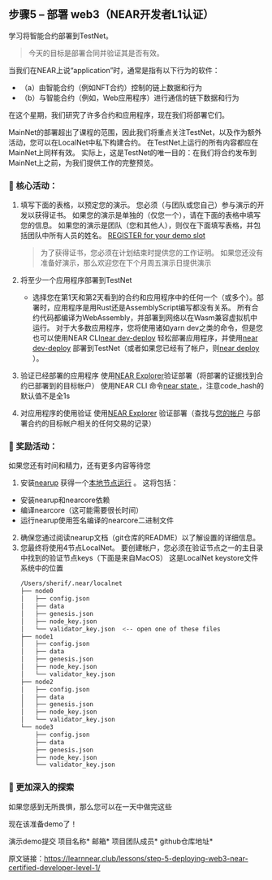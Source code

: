 ## 步骤5 – 部署 web3（NEAR开发者L1认证）
学习将智能合约部署到TestNet。

>今天的目标是部署合同并验证其是否有效。

当我们在NEAR上说“application”时，通常是指有以下行为的软件：
* （a）由智能合约（例如NFT合约）控制的链上数据和行为
* （b）与智能合约（例如，Web应用程序）进行通信的链下数据和行为

在这个星期，我们研究了许多合约和应用程序，现在我们将部署它们。

MainNet的部署超出了课程的范围，因此我们将重点关注TestNet，以及作为额外活动，您可以在LocalNet中私下构建合约。 在TestNet上运行的所有内容都应在MainNet上同样有效。 实际上，这是TestNet的唯一目的：在我们将合约发布到MainNet上之前，为我们提供工作的完整预览。

### :green_book: 核心活动：
1. 填写下面的表格，以预定您的演示。 您必须（与团队或您自己）参与演示的开发以获得证书。
	如果您的演示是单独的（仅您一个），请在下面的表格中填写您的信息。 如果您的演示是团队（您和其他人），则仅在下面填写表格，并包括团队中所有人员的姓名。
   [ REGISTER for your demo slot ](https://learnnear.club/lessons/step-5-deploying-web3-near-certified-developer-level-1/#Submit%20Demo)
   > 为了获得证书，您必须在计划结束时提供您的工作证明。 如果您还没有准备好演示，那么欢迎您在下个月周五演示日提供演示

2. 将至少一个应用程序部署到TestNet
	* 选择您在第1天和第2天看到的合约和应用程序中的任何一个（或多个）。部署时，应用程序是用Rust还是AssemblyScript编写都没有关系。 所有合约代码都编译为WebAssembly，并部署到网络以在Wasm兼容虚拟机中运行。
   对于大多数应用程序，您将使用诸如yarn dev之类的命令，但是您也可以使用NEAR CLI[near dev-deploy](https://docs.near.org/docs/tools/near-cli#near-dev-deploy) 轻松部署应用程序，并使用[near dev-deploy](https://docs.near.org/docs/tools/near-cli#near-dev-deploy) 部署到TestNet（或者如果您已经有了帐户，则[near deploy](https://docs.near.org/docs/tools/near-cli#near-deploy) ）。
	  
3. 验证已经部署的应用程序
   使用[NEAR Explorer](https://explorer.testnet.near.org/)验证部署（将部署的证据找到合约已部署到的目标帐户）
   使用NEAR CLI 命令[near state <contract-account>](https://docs.near.org/docs/tools/near-cli#near-state) ，注意code_hash的默认值不是全1s

5. 对应用程序的使用验证
   使用[NEAR Explorer](https://explorer.testnet.near.org/) 验证部署（查找与[您的帐户](https://explorer.testnet.near.org/accounts/sherif.testnet) 与部署合约的目标帐户相关的任何交易的记录）


### :blue_book: 奖励活动：
如果您还有时间和精力，还有更多内容等待您

1. 安装[nearup](https://github.com/near/nearup) 获得一个[本地节点运行](https://github.com/near/nearup#spawn-a-local-network) 。 这将包括：
* 安装nearup和nearcore依赖
* 编译nearcore（这可能需要很长时间）
* 运行nearup使用签名编译的nearcore二进制文件

2. 确保您通过阅读nearup文档（git仓库的README）以了解设置的详细信息。
3. 您最终将使用4节点LocalNet。 要创建帐户，您必须在验证节点之一的主目录中找到的验证节点keys（下面是来自MacOS）
   这是LocalNet keystore文件系统中的位置
    ```bash
    /Users/sherif/.near/localnet
    ├── node0
    │   ├── config.json
    │   ├── data
    │   ├── genesis.json
    │   ├── node_key.json
    │   └── validator_key.json  <-- open one of these files
    ├── node1
    │   ├── config.json
    │   ├── data
    │   ├── genesis.json
    │   ├── node_key.json
    │   └── validator_key.json
    ├── node2
    │   ├── config.json
    │   ├── data
    │   ├── genesis.json
    │   ├── node_key.json
    │   └── validator_key.json
    └── node3
        ├── config.json
        ├── data
        ├── genesis.json
        ├── node_key.json
        └── validator_key.json
    ```
		    
### :orange_book: 更加深入的探索
如果您感到无所畏惧，那么您可以在一天中做完这些

现在该准备demo了！

演示demo提交
项目名称*
邮箱*
项目团队成员*
github仓库地址*

原文链接：https://learnnear.club/lessons/step-5-deploying-web3-near-certified-developer-level-1/
